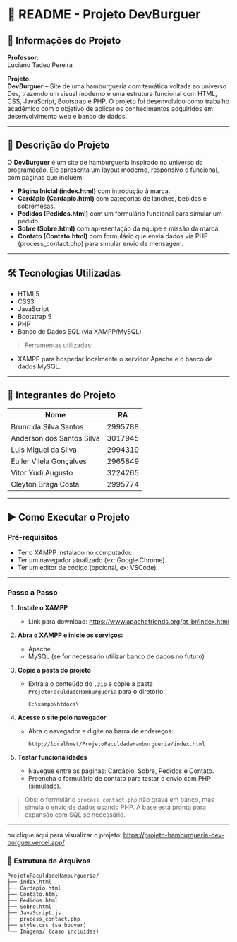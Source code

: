 
# 📄 README - Projeto DevBurguer

## 🧾 Informações do Projeto

**Professor:**  
Luciano Tadeu Pereira  

**Projeto:**  
**DevBurguer** – Site de uma hamburgueria com temática voltada ao universo Dev, trazendo um visual moderno e uma estrutura funcional com HTML, CSS, JavaScript, Bootstrap e PHP. O projeto foi desenvolvido como trabalho acadêmico com o objetivo de aplicar os conhecimentos adquiridos em desenvolvimento web e banco de dados.

---

## 📌 Descrição do Projeto

O **DevBurguer** é um site de hamburgueria inspirado no universo da programação. Ele apresenta um layout moderno, responsivo e funcional, com páginas que incluem:

- **Página Inicial (index.html)** com introdução à marca.
- **Cardápio (Cardapio.html)** com categorias de lanches, bebidas e sobremesas.
- **Pedidos (Pedidos.html)** com um formulário funcional para simular um pedido.
- **Sobre (Sobre.html)** com apresentação da equipe e missão da marca.
- **Contato (Contato.html)** com formulário que envia dados via PHP (process_contact.php) para simular envio de mensagem.

---

## 🛠️ Tecnologias Utilizadas

- HTML5  
- CSS3  
- JavaScript  
- Bootstrap 5  
- PHP  
- Banco de Dados SQL (via XAMPP/MySQL)

> Ferramentas utilizadas:
- XAMPP para hospedar localmente o servidor Apache e o banco de dados MySQL.

---

## 👥 Integrantes do Projeto

| Nome                         | RA       |
|------------------------------|----------|
| Bruno da Silva Santos        | 2995788  |
| Anderson dos Santos Silva    | 3017945  |
| Luis Miguel da Silva         | 2994319  |
| Euller Vilela Gonçalves      | 2965849  |
| Vitor Yudi Augusto           | 3224265  |
| Cleyton Braga Costa          | 2995774  |

---

## ▶️ Como Executar o Projeto

### Pré-requisitos

- Ter o XAMPP instalado no computador.
- Ter um navegador atualizado (ex: Google Chrome).
- Ter um editor de código (opcional, ex: VSCode).

---

### Passo a Passo

1. **Instale o XAMPP**
   - Link para download: https://www.apachefriends.org/pt_br/index.html

2. **Abra o XAMPP e inicie os serviços:**
   - Apache
   - MySQL (se for necessário utilizar banco de dados no futuro)

3. **Copie a pasta do projeto**
   - Extraia o conteúdo do `.zip` e copie a pasta `ProjetoFaculdadeHamburgueria` para o diretório:
     ```
     C:\xampp\htdocs\
     ```

4. **Acesse o site pelo navegador**
   - Abra o navegador e digite na barra de endereços:
     ```
     http://localhost/ProjetoFaculdadeHamburgueria/index.html
     ```

5. **Testar funcionalidades**
   - Navegue entre as páginas: Cardápio, Sobre, Pedidos e Contato.
   - Preencha o formulário de contato para testar o envio com PHP (simulado).

> Obs: o formulário `process_contact.php` não grava em banco, mas simula o envio de dados usando PHP. A base está pronta para expansão com SQL se necessário.

---

ou clique aqui para visualizar o projeto: https://projeto-hamburgueria-dev-burguer.vercel.app/

### 📂 Estrutura de Arquivos

```
ProjetoFaculdadeHamburgueria/
├── index.html
├── Cardapio.html
├── Contato.html
├── Pedidos.html
├── Sobre.html
├── JavaScript.js
├── process_contact.php
├── style.css (se houver)
└── Imagens/ (caso incluídas)
```
